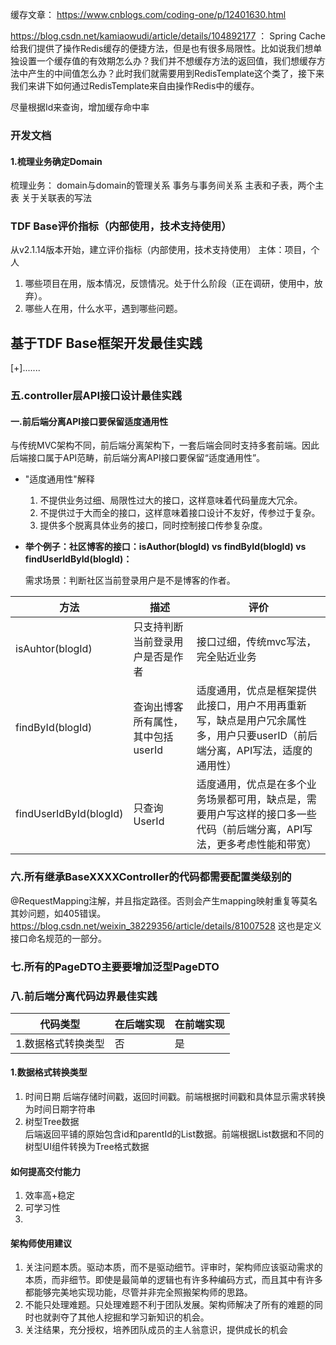 缓存文章：
https://www.cnblogs.com/coding-one/p/12401630.html

https://blog.csdn.net/kamiaowudi/article/details/104892177  ： Spring Cache 给我们提供了操作Redis缓存的便捷方法，但是也有很多局限性。比如说我们想单独设置一个缓存值的有效期怎么办？我们并不想缓存方法的返回值，我们想缓存方法中产生的中间值怎么办？此时我们就需要用到RedisTemplate这个类了，接下来我们来讲下如何通过RedisTemplate来自由操作Redis中的缓存。

尽量根据Id来查询，增加缓存命中率

### 开发文档
#### 1.梳理业务确定Domain
梳理业务： domain与domain的管理关系
事务与事务间关系
主表和子表，两个主表
关于关联表的写法

### TDF Base评价指标（内部使用，技术支持使用）
从v2.1.14版本开始，建立评价指标（内部使用，技术支持使用）
主体：项目，个人
1. 哪些项目在用，版本情况，反馈情况。处于什么阶段（正在调研，使用中，放弃）。
1. 哪些人在用，什么水平，遇到哪些问题。


## 基于TDF Base框架开发最佳实践
[+].......
### 五.controller层API接口设计最佳实践
#### 一.前后端分离API接口要保留适度通用性
与传统MVC架构不同，前后端分离架构下，一套后端会同时支持多套前端。因此后端接口属于API范畴，前后端分离API接口要保留“适度通用性”。
* "适度通用性"解释
    1. 不提供业务过细、局限性过大的接口，这样意味着代码量庞大冗余。
    1. 不提供过于大而全的接口，这样意味着接口设计不友好，传参过于复杂。
    1. 提供多个脱离具体业务的接口，同时控制接口传参复杂度。
* **举个例子：社区博客的接口：isAuthor(blogId) vs findById(blogId) vs findUserIdById(blogId)：**  

    需求场景：判断社区当前登录用户是不是博客的作者。  

|方法|描述|评价|  
|------|-----|---|
|isAuhtor(blogId)|只支持判断当前登录用户是否是作者|接口过细，传统mvc写法，完全贴近业务|
|findById(blogId)|查询出博客所有属性，其中包括userId|适度通用，优点是框架提供此接口，用户不用再重新写，缺点是用户冗余属性多，用户只要userID（前后端分离，API写法，适度的通用性）|
|findUserIdById(blogId)|只查询UserId|适度通用，优点是在多个业务场景都可用，缺点是，需要用户写这样的接口多一些代码（前后端分离，API写法，更多考虑性能和带宽）|

### 六.所有继承BaseXXXXController的代码都需要配置类级别的
@RequestMapping注解，并且指定路径。否则会产生mapping映射重复等莫名其妙问题，如405错误。https://blog.csdn.net/weixin_38229356/article/details/81007528
这也是定义接口命名规范的一部分。


### 七.所有的PageDTO主要要增加泛型PageDTO<XXXDTO>


### 八.前后端分离代码边界最佳实践
|代码类型|在后端实现|在前端实现|  
|------|-----|---|
|1.数据格式转换类型|否|是|

#### 1.数据格式转换类型
1. 时间日期
后端存储时间戳，返回时间戳。前端根据时间戳和具体显示需求转换为时间日期字符串
1. 树型Tree数据  
后端返回平铺的原始包含id和parentId的List数据。前端根据List数据和不同的树型UI组件转换为Tree格式数据

#### 如何提高交付能力
1. 效率高+稳定
1. 可学习性
1. 

#### 架构师使用建议
1. 关注问题本质。驱动本质，而不是驱动细节。评审时，架构师应该驱动需求的本质，而非细节。即使是最简单的逻辑也有许多种编码方式，而且其中有许多都能够完美地实现功能，尽管并非完全照搬架构师的思路。
1. 不能只处理难题。只处理难题不利于团队发展。架构师解决了所有的难题的同时也就剥夺了其他人挖掘和学习新知识的机会。
1. 关注结果，充分授权，培养团队成员的主人翁意识，提供成长的机会
